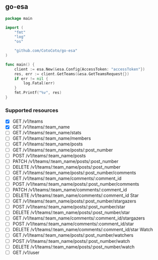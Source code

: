 go-esa
------

```go
package main

import (
	"fmt"
	"log"
	"os"

	"github.com/CotoCoto/go-esa"
)

func main() {
	client := esa.New(&esa.Config{AccessToken: "accessToken"})
	res, err := client.GetTeams(&esa.GetTeamsRequest{})
	if err != nil {
		log.Fatal(err)
	}
	fmt.Printf("%v", res)
}
```

### Supported resources

-	[x] GET /v1/teams
-	[x] GET /v1/teams/:team_name
-	[ ] GET /v1/teams/:team_name/stats
-	[ ] GET /v1/teams/:team_name/members
-	[ ] GET /v1/teams/:team_name/posts
-	[ ] GET /v1/teams/:team_name/posts/:post_number
-	[ ] POST /v1/teams/:team_name/posts
-	[ ] PATCH /v1/teams/:team_name/posts/:post_number
-	[ ] DELETE /v1/teams/:team_name/posts/:post_number
-	[ ] GET /v1/teams/:team_name/posts/:post_number/comments
-	[ ] GET /v1/teams/:team_name/comments/:comment_id
-	[ ] POST /v1/teams/:team_name/posts/:post_number/comments
-	[ ] PATCH /v1/teams/:team_name/comments/:comment_id
-	[ ] DELETE /v1/teams/:team_name/comments/:comment_id Star
-	[ ] GET /v1/teams/:team_name/posts/:post_number/stargazers
-	[ ] POST /v1/teams/:team_name/posts/:post_number/star
-	[ ] DELETE /v1/teams/:team_name/posts/:post_number/star
-	[ ] GET /v1/teams/:team_name/comments/:comment_id/stargazers
-	[ ] POST /v1/teams/:team_name/comments/:comment_id/star
-	[ ] DELETE /v1/teams/:team_name/comments/:comment_id/star Watch
-	[ ] GET /v1/teams/:team_name/posts/:post_number/watchers
-	[ ] POST /v1/teams/:team_name/posts/:post_number/watch
-	[ ] DELETE /v1/teams/:team_name/posts/:post_number/watch
-	[ ] GET /v1/user
